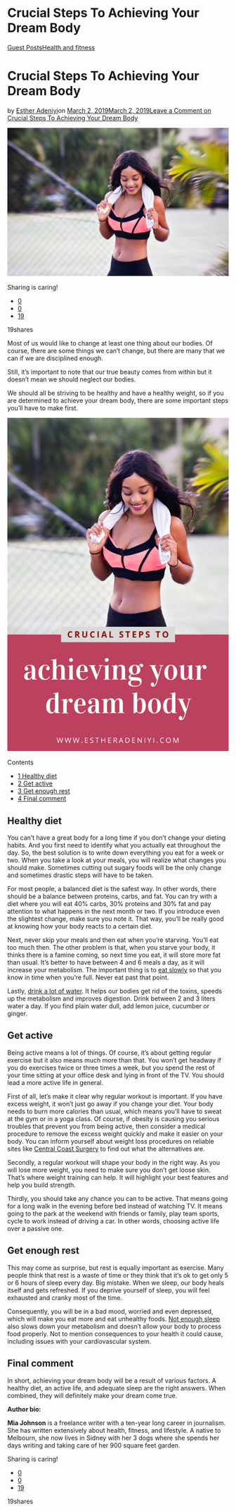 # Crucial Steps To Achieving Your Dream Body

[Guest Posts](https://estheradeniyi.com/category/guest-posts/)[Health and fitness](https://estheradeniyi.com/category/health-and-fitness/)
# Crucial Steps To Achieving Your Dream Body

by [Esther Adeniyi](https://estheradeniyi.com/author/esther-adeniyi/)on [March 2, 2019March 2, 2019](https://estheradeniyi.com/crucial-steps-to-achieving-your-dream-body/)[Leave a Comment on Crucial Steps To Achieving Your Dream Body](https://estheradeniyi.com/crucial-steps-to-achieving-your-dream-body/#respond)

![achieving your dream body](images\achieving-your-dream-body.jpeg)

Sharing is caring!

- [0](https://www.facebook.com/sharer/sharer.php?u=https%3A%2F%2Festheradeniyi.com%2Fcrucial-steps-to-achieving-your-dream-body%2F&amp;t=Crucial%20Steps%20To%20Achieving%20Your%20Dream%20Body)
- [0](https://twitter.com/intent/tweet?text=Crucial%20Steps%20To%20Achieving%20Your%20Dream%20Body&amp;url=https%3A%2F%2Festheradeniyi.com%2Fcrucial-steps-to-achieving-your-dream-body%2F)
- [19](#)

19shares

Most of us would like to change at least one thing about our bodies. Of course, there are some things we can&#x2019;t change, but there are many that we can if we are disciplined enough.

Still, it&#x2019;s important to note that our true beauty comes from within but it doesn&#x2019;t mean we should neglect our bodies.

We should all be striving to be healthy and have a healthy weight, so if you are determined to achieve your dream body, there are some important steps you&#x2019;ll have to make first.

![achieving your dream body](images\achieving-your-dream-body-2.png)

Contents

- [1 Healthy diet](#Healthy_diet)
- [2 Get active](#Get_active)
- [3 Get enough rest](#Get_enough_rest)
- [4 Final comment](#Final_comment)

## Healthy diet

You can&#x2019;t have a great body for a long time if you don&#x2019;t change your dieting habits. And you first need to identify what you actually eat throughout the day. So, the best solution is to write down everything you eat for a week or two. When you take a look at your meals, you will realize what changes you should make. Sometimes cutting out sugary foods will be the only change and sometimes drastic steps will have to be taken.

For most people, a balanced diet is the safest way. In other words, there should be a balance between proteins, carbs, and fat. You can try with a diet where you will eat 40% carbs, 30% proteins and 30% fat and pay attention to what happens in the next month or two. If you introduce even the slightest change, make sure you note it. That way, you&#x2019;ll be really good at knowing how your body reacts to a certain diet.

Next, never skip your meals and then eat when you&#x2019;re starving. You&#x2019;ll eat too much then. The other problem is that, when you starve your body, it thinks there is a famine coming, so next time you eat, it will store more fat than usual. It&#x2019;s better to have between 4 and 6 meals a day, as it will increase your metabolism. The important thing is to [eat slowly](https://www.wikihow.com/Eat-Slowly) so that you know in time when you&#x2019;re full. Never eat past that point.

Lastly, [drink a lot of water](https://estheradeniyi.com/5-ways-i-trick-myself-to-drink-more-water/). It helps our bodies get rid of the toxins, speeds up the metabolism and improves digestion. Drink between 2 and 3 liters water a day. If you find plain water dull, add lemon juice, cucumber or ginger.

## Get active

Being active means a lot of things. Of course, it&#x2019;s about getting regular exercise but it also means much more than that. You won&#x2019;t get headway if you do exercises twice or three times a week, but you spend the rest of your time sitting at your office desk and lying in front of the TV. You should lead a more active life in general.

First of all, let&#x2019;s make it clear why regular workout is important. If you have excess weight, it won&#x2019;t just go away if you change your diet. Your body needs to burn more calories than usual, which means you&#x2019;ll have to sweat at the gym or in a yoga class. Of course, if obesity is causing you serious troubles that prevent you from being active, then consider a medical procedure to remove the excess weight quickly and make it easier on your body. You can inform yourself about weight loss procedures on reliable sites like [Central Coast Surgery](https://www.centralcoastsurgery.com.au/) to find out what the alternatives are.

Secondly, a regular workout will shape your body in the right way. As you will lose more weight, you need to make sure you don&#x2019;t get loose skin. That&#x2019;s where weight training can help. It will highlight your best features and help you build strength.

Thirdly, you should take any chance you can to be active. That means going for a long walk in the evening before bed instead of watching TV. It means going to the park at the weekend with friends or family, play team sports, cycle to work instead of driving a car. In other words, choosing active life over a passive one.

## Get enough rest

This may come as surprise, but rest is equally important as exercise. Many people think that rest is a waste of time or they think that it&#x2019;s ok to get only 5 or 6 hours of sleep every day. Big mistake. When we sleep, our body heals itself and gets refreshed. If you deprive yourself of sleep, you will feel exhausted and cranky most of the time.

Consequently, you will be in a bad mood, worried and even depressed, which will make you eat more and eat unhealthy foods. [Not enough sleep](https://www.webmd.com/sleep-disorders/features/10-results-sleep-loss) also slows down your metabolism and doesn&#x2019;t allow your body to process food properly. Not to mention consequences to your health it could cause, including issues with your cardiovascular system.

## Final comment

In short, achieving your dream body will be a result of various factors. A healthy diet, an active life, and adequate sleep are the right answers. When combined, they will definitely make your dream come true.

**Author bio:**

**Mia Johnson** is a freelance writer with a ten-year long career in journalism. She has written extensively about health, fitness, and lifestyle. A native to Melbourn, she now lives in Sidney with her 3 dogs where she spends her days writing and taking care of her 900 square feet garden.

Sharing is caring!

- [0](https://www.facebook.com/sharer/sharer.php?u=https%3A%2F%2Festheradeniyi.com%2Fcrucial-steps-to-achieving-your-dream-body%2F&amp;t=Crucial%20Steps%20To%20Achieving%20Your%20Dream%20Body)
- [0](https://twitter.com/intent/tweet?text=Crucial%20Steps%20To%20Achieving%20Your%20Dream%20Body&amp;url=https%3A%2F%2Festheradeniyi.com%2Fcrucial-steps-to-achieving-your-dream-body%2F)
- [19](#)

19shares